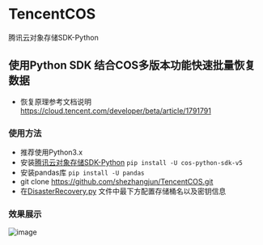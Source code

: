 # TencentCOS
腾讯云对象存储SDK-Python

## 使用Python SDK 结合COS多版本功能快速批量恢复数据
* 恢复原理参考文档说明 https://cloud.tencent.com/developer/beta/article/1791791

### 使用方法

* 推荐使用Python3.x
* 安装[腾讯云对象存储SDK-Python](https://cloud.tencent.com/document/product/436/12269)  `pip install -U cos-python-sdk-v5` 
* 安装pandas库  `pip install -U pandas`
* git clone https://github.com/shezhangjun/TencentCOS.git
* 在[DisasterRecovery.py](https://github.com/shezhangjun/TencentCOS/blob/master/Python_SDK/COS_Disaster_Recovery/DisasterRecovery.py) 文件中最下方配置存储桶名以及密钥信息


### 效果展示
![image](https://cos.iclay.cn/Page/GitHub_Page_Bed/Recovery-COS-Python.png)
